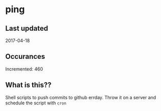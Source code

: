 # ping

## Last updated
2017-04-18

## Occurances
Incremented: 460

## What is this??
Shell scripts to push commits to github errday. Throw it on a server and schedule the script with `cron`


